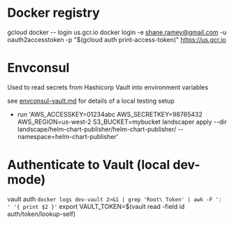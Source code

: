 # Docker registry

gcloud docker -- login us.gcr.io
docker login -e shane.ramey@gmail.com -u oauth2accesstoken -p "$(gcloud auth print-access-token)" https://us.gcr.io

# Envconsul
Used to read secrets from Hashicorp Vault into environment variables

see [envconsul-vault.md](envconsul-vault.md) for details of a local testing setup

 - run 'AWS_ACCESSKEY=01234abc AWS_SECRETKEY=98765432 AWS_REGION=us-west-2 S3_BUCKET=mybucket landscaper apply --dir landscape/helm-chart-publisher/helm-chart-publisher/ --namespace=helm-chart-publisher'

# Authenticate to Vault (local dev-mode)
vault auth `docker logs dev-vault 2>&1 | grep 'Root\ Token' | awk -F ': ' '{ print $2 }'`
export VAULT_TOKEN=$(vault read -field id auth/token/lookup-self)
